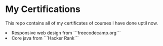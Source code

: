 # My Certifications
This repo contains all of my certificates of courses I have done uptil now.
<li>Responsive web design from ```freecodecamp.org```</li>
<li>Core java from ```Hacker Rank```</li>